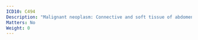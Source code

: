 ```yaml
---
ICD10: C494
Description: "Malignant neoplasm: Connective and soft tissue of abdomen"
Matters: No
Weight: 0
---
```



